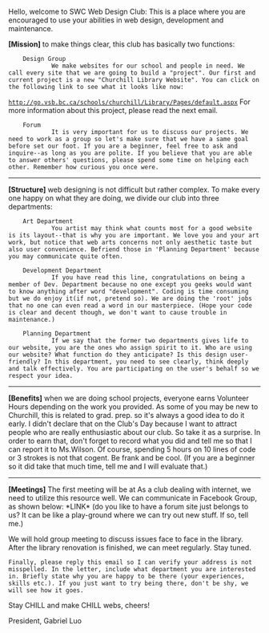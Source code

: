 Hello, welcome to SWC Web Design Club: 
	This is a place where you are encouraged to use your abilities in web design, development and maintenance. 

<strong>[Mission]</strong>
to make things clear, this club has basically two functions: 

		Design Group
				We make websites for our school and people in need. We call every site that we are going to build a "project". Our first and current project is a new "Churchill Library Website". You can click on the following link to see what it looks like now: 
<code>http://go.vsb.bc.ca/schools/churchill/Library/Pages/default.aspx</code>
				For more information about this project, please read the next email. 
				
		Forum 
				It is very important for us to discuss our projects. We need to work as a group so let's make sure that we have a same goal before set our foot. If you are a beginner, feel free to ask and inquire--as long as you are polite. If you believe that you are able to answer others' questions, please spend some time on helping each other. Remember how curious you once were. 
<hr />
<strong>[Structure]</strong>
web designing is not difficult but rather complex. To make every one happy on what they are doing, we divide our club into three departments: 

		Art Department
				You artist may think what counts most for a good website is its layout--that is why you are important. We love you and your art work, but notice that web arts concerns not only aesthetic taste but also user convenience. Befriend those in 'Planning Department' because you may communicate quite often.

		Development Department
				If you have read this line, congratulations on being a member of Dev. Department because no one except you geeks would want to know anything after word "development". Coding is time consuming but we do enjoy it(if not, pretend so). We are doing the 'root' jobs that no one can even read a word in our masterpiece. (Hope your code is clear and decent though, we don't want to cause trouble in maintenance.) 

		Planning Department
				If we say that the former two departments gives life to our website, you are the ones who assign spirit to it. Who are using our website? What function do they anticipate? Is this design user-friendly? In this department, you need to see clearly, think deeply and talk effectively. You are participating on the user's behalf so we respect your idea. 
<hr />
<strong>[Benefits]</strong>
when we are doing school projects, everyone earns Volunteer Hours depending on the work you provided. As some of you may be new to Churchill, this is related to grad. prep. so it's always a good idea to do it early. I didn't declare that on the Club's Day because I want to attract people who are really enthusiastic about our club. So take it as a surprise. In order to earn that, don't forget to record what you did and tell me so that I can report it to Ms.Wilson. Of course, spending 5 hours on 10 lines of code or 3 strokes is not that cogent. Be frank and be cool. (If you are a beginner so it did take that much time, tell me and I will evaluate that.)
<hr />
<strong>[Meetings]</strong>
The first meeting will be at As a club dealing with internet, we need to utilize this resource well. We can communicate in Facebook Group, as shown below: 
*LINK*
(do you like to have a forum site just belongs to us? It can be like a play-ground where we can try out new stuff. If so, tell me.)

We will hold group meeting to discuss issues face to face in the library. After the library renovation is finished, we can meet regularly. Stay tuned. 


	Finally, please reply this email so I can verify your address is not misspelled. In the letter, include what department you are interested in. Briefly state why you are happy to be there (your experiences, skills etc.). If you just want to try being there, don't be shy, we will see how it goes. 

Stay CHILL and make CHILL webs, cheers! 

President,
Gabriel Luo
